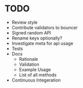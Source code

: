 # TODO

- Review style
- Contribute validators to bouncer
- Signed random API
- Rename keys optionally?
- Investigate meta for api usage
- Tests
- Docs
  - Rationale
  - Validation
  - Example Usage
  - List of all methods
- Continuous Integeration

